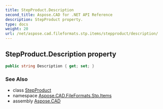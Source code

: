```yaml
---
title: StepProduct.Description
second_title: Aspose.CAD for .NET API Reference
description: StepProduct property. 
type: docs
weight: 20
url: /net/aspose.cad.fileformats.stp.items/stepproduct/description/
---
```

## StepProduct.Description property

```csharp
public string Description { get; set; }
```

### See Also

* class [StepProduct](../)
* namespace [Aspose.CAD.FileFormats.Stp.Items](../../stepproduct/)
* assembly [Aspose.CAD](../../../)


